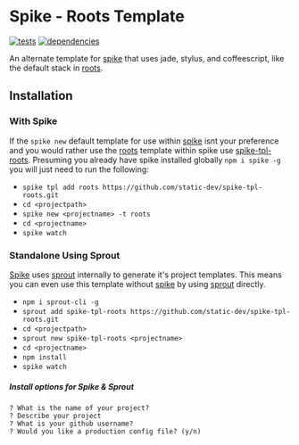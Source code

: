 # Spike - Roots Template

[![tests](http://img.shields.io/travis/static-dev/spike-tpl-base/master.svg?style=flat)](https://travis-ci.org/spike-tpl-base/spike-tpl-base) [![dependencies](http://david-dm.org/static-dev/spike-tpl-base.svg?path=root)](https://david-dm.org/static-dev/spike-tpl-base?path=root)

An alternate template for [spike](https://github.com/static-dev/spike) that uses jade, stylus, and coffeescript, like the default stack in [roots](http://roots.cx).

## Installation

### With Spike

If the `spike new` default template for use within [spike](https://github.com/static-dev/spike) isnt your preference and you would rather use the [roots](https://github.com/jescalan/roots) template within spike use [spike-tpl-roots](https://github.com/static-dev/spike-tpl-roots). Presuming you already have spike installed globally `npm i spike -g` you will just need to run the following:

- `spike tpl add roots https://github.com/static-dev/spike-tpl-roots.git`
- `cd <projectpath>`
- `spike new <projectname> -t roots`	
- `cd <projectname>`
- `spike watch`

### Standalone Using Sprout

[Spike](https://github.com/static-dev/spike) uses [sprout](https://github.com/carrot/sprout) internally to generate it's project templates. This means you can even use this template without [spike](https://github.com/static-dev/spike) by using [sprout](https://github.com/carrot/sprout) directly.

- `npm i sprout-cli -g`
- `sprout add spike-tpl-roots https://github.com/static-dev/spike-tpl-roots.git`
- `cd <projectpath>`
- `sprout new spike-tpl-roots <projectname>`
- `cd <projectname>`
- `npm install`
- `spike watch`

##### Install options for Spike & Sprout

	? What is the name of your project? 
	? Describe your project 
	? What is your github username? 
	? Would you like a production config file? (y/n)
	
